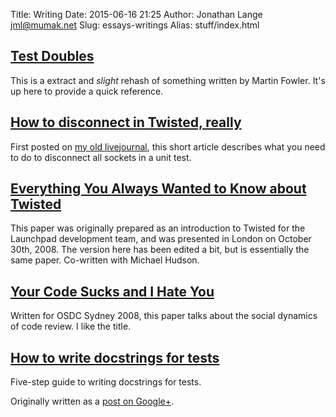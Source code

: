 Title: Writing
Date: 2015-06-16 21:25
Author: Jonathan Lange <jml@mumak.net>
Slug: essays-writings
Alias: stuff/index.html

## [Test Doubles]({filename}/pages/test-doubles.md)

This is a extract and *slight* rehash of something written by Martin
Fowler. It's up here to provide a quick reference.

## [How to disconnect in Twisted, really]({filename}/pages/how-to-disconnect-in-twisted-really.md)

First posted on [my old livejournal](http://blackjml.livejournal.com/), this
short article describes what you need to do to disconnect all sockets in a
unit test.

## [Everything You Always Wanted to Know about Twisted]({filename}/pages/everything-you-always-wanted-to-know-about-twisted.md)

This paper was originally prepared as an introduction to Twisted for the
Launchpad development team, and was presented in London on October 30th,
2008. The version here has been edited a bit, but is essentially the
same paper. Co-written with Michael Hudson.

## [Your Code Sucks and I Hate You]({filename}/pages/your-code-sucks-and-i-hate-you.md)

Written for OSDC Sydney 2008, this paper talks about the social dynamics
of code review. I like the title.

## [How to write docstrings for tests]({filename}/pages/test-docstrings.md)

Five-step guide to writing docstrings for tests.

Originally written as a
[post on Google+](https://plus.google.com/+JonathanLange/posts/YA3ThKWhSAj).
